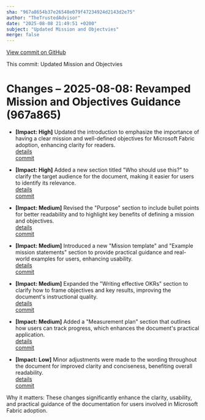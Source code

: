 ```yaml
---
sha: "967a8654b37e26548e079f47234924d2143d2e75"
author: "TheTrustedAdvisor"
date: "2025-08-08 21:49:51 +0200"
subject: "Updated Mission and Objectvies"
merge: false
---
```


[View commit on GitHub](https://github.com/TheTrustedAdvisor/FabricAdoptionFramework/commit/967a8654b37e26548e079f47234924d2143d2e75)

This commit: Updated Mission and Objectvies

# Changes – 2025-08-08: Revamped Mission and Objectives Guidance (967a865)

- **[Impact: High]** Updated the introduction to emphasize the importance of having a clear mission and well-defined objectives for Microsoft Fabric adoption, enhancing clarity for readers.  
   [details](/docs/about/changes/2025-08-08-updated-mission-and-objectives)  
   [commit](https://github.com/TheTrustedAdvisor/FabricAdoptionFramework/commit/967a8654b37e26548e079f47234924d2143d2e75)

- **[Impact: High]** Added a new section titled "Who should use this?" to clarify the target audience for the document, making it easier for users to identify its relevance.  
   [details](/docs/about/changes/2025-08-08-updated-mission-and-objectives)  
   [commit](https://github.com/TheTrustedAdvisor/FabricAdoptionFramework/commit/967a8654b37e26548e079f47234924d2143d2e75)

- **[Impact: Medium]** Revised the "Purpose" section to include bullet points for better readability and to highlight key benefits of defining a mission and objectives.  
   [details](/docs/about/changes/2025-08-08-updated-mission-and-objectives)  
   [commit](https://github.com/TheTrustedAdvisor/FabricAdoptionFramework/commit/967a8654b37e26548e079f47234924d2143d2e75)

- **[Impact: Medium]** Introduced a new "Mission template" and "Example mission statements" section to provide practical guidance and real-world examples for users, enhancing usability.  
   [details](/docs/about/changes/2025-08-08-updated-mission-and-objectives)  
   [commit](https://github.com/TheTrustedAdvisor/FabricAdoptionFramework/commit/967a8654b37e26548e079f47234924d2143d2e75)

- **[Impact: Medium]** Expanded the "Writing effective OKRs" section to clarify how to frame objectives and key results, improving the document's instructional quality.  
   [details](/docs/about/changes/2025-08-08-updated-mission-and-objectives)  
   [commit](https://github.com/TheTrustedAdvisor/FabricAdoptionFramework/commit/967a8654b37e26548e079f47234924d2143d2e75)

- **[Impact: Medium]** Added a "Measurement plan" section that outlines how users can track progress, which enhances the document's practical application.  
   [details](/docs/about/changes/2025-08-08-updated-mission-and-objectives)  
   [commit](https://github.com/TheTrustedAdvisor/FabricAdoptionFramework/commit/967a8654b37e26548e079f47234924d2143d2e75)

- **[Impact: Low]** Minor adjustments were made to the wording throughout the document for improved clarity and conciseness, benefiting overall readability.  
   [details](/docs/about/changes/2025-08-08-updated-mission-and-objectives)  
   [commit](https://github.com/TheTrustedAdvisor/FabricAdoptionFramework/commit/967a8654b37e26548e079f47234924d2143d2e75)

Why it matters: These changes significantly enhance the clarity, usability, and practical guidance of the documentation for users involved in Microsoft Fabric adoption.
